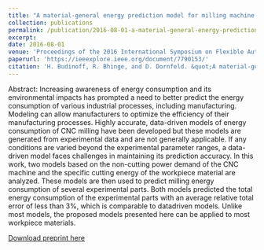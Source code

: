 ```yaml
---
title: "A material-general energy prediction model for milling machine tools"
collection: publications
permalink: /publication/2016-08-01-a-material-general-energy-prediction-model
excerpt: 
date: 2016-08-01
venue: 'Proceedings of the 2016 International Symposium on Flexible Automation (ISFA)'
paperurl: 'https://ieeexplore.ieee.org/document/7790153/'
citation: 'H. Budinoff, R. Bhinge, and D. Dornfeld. &quot;A material-general energy prediction model for milling machine tools&quot; in <i>Proceedings of the 2016 International Symposium on Flexible Automation (ISFA), Cleveland, OH, USA, August 1-3, 2016</i>, pp.  161-164.'
---
```

Abstract: Increasing awareness of energy consumption and its environmental impacts has prompted a need to better predict the energy consumption of various industrial processes, including manufacturing. Modeling can allow manufacturers to optimize the efficiency of their manufacturing processes. Highly accurate, data-driven models of energy consumption of CNC milling have been developed but these models are generated from experimental data and are not generally applicable. If any conditions are varied beyond the experimental parameter ranges, a data-driven model faces challenges in maintaining its prediction accuracy. In this work, two models based on the non-cutting power demand of the CNC machine and the specific cutting energy of the workpiece material are analyzed. These models are then used to predict milling energy consumption of several experimental parts. Both models predicted the total energy consumption of the experimental parts with an average relative total error of less than 3%, which is comparable to datadriven models. Unlike most models, the proposed models presented here can be applied to most workpiece materials.

[Download preprint here](http://academicpages.github.io/files/paper1.pdf)


